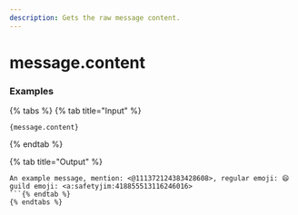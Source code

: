 ```yaml
---
description: Gets the raw message content.
---
```


# message.content

### Examples

{% tabs %}
{% tab title="Input" %}
```text
{message.content}
```
{% endtab %}

{% tab title="Output" %}
```text
An example message, mention: <@111372124383428608>, regular emoji: 😄 guild emoji: <a:safetyjim:418855513116246016>
```{% endtab %}
{% endtabs %}